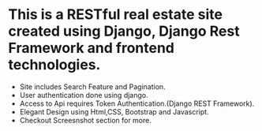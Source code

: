 # This is a RESTful real estate site created using Django, Django Rest Framework and frontend technologies.

- Site includes Search Feature and Pagination.
- User authentication done using django.
- Access to Api requires Token Authentication.(Django REST Framework).
- Elegant Design using Html,CSS, Bootstrap and Javascript.
- Checkout Screesnshot section for more.
